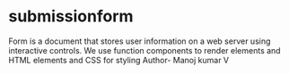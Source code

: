 # submissionform
Form is a document that stores user information on a web server using interactive  controls. We use function components to render elements and HTML elements and CSS for styling 
Author- Manoj kumar V
